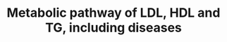 ---
annotations:
- type: Pathway Ontology
  value: lipoprotein metabolic pathway
- type: Disease Ontology
  value: hypobetalipoproteinemia
- type: Pathway Ontology
  value: familial combined hyperlipidemia pathway
- type: Pathway Ontology
  value: altered lipoprotein metabolic pathway
- type: Pathway Ontology
  value: triacylglycerol metabolic pathway
- type: Disease Ontology
  value: Tangier disease
- type: Disease Ontology
  value: familial combined hyperlipidemia
- type: Pathway Ontology
  value: disease pathway
- type: Disease Ontology
  value: autosomal recessive hypercholesterolemia
authors:
- Ingebude
- DeSl
- LobkeM
- Mkutmon
- Egonw
- IreneHemel
- Fehrhart
- Finterly
communities:
- IEM
- RareDiseases
description: This pathway shows genetic disorders related to lipoprotein metabolism.
  Two plasmalipoproteins, LDL and HDL, and one plasma lipid, triglyceride (TG), play
  an important role in this pathway. Hydrophobic lipids and fat-soluble vitamins are
  normally transported to the site of their uptake by transporters called lipoproteins,
  and any deregulation of the plasma concentrations of these proteins can cause dyslipidemias.
  Disorders resulting from an enzyme deficiency are highlighted in pink. More details
  on the composition of the various lipoproteins in this pathway are visualised in
  [https://www.wikipathways.org/index.php/Pathway:WP3601].  This pathway was inspired
  by Chapter 43 of the book of Blau (ISBN 3642403360 (978-3642403361)).
last-edited: 2021-06-23
organisms:
- Homo sapiens
redirect_from:
- /index.php/Pathway:WP4522
- /instance/WP4522
schema-jsonld:
- '@context': https://schema.org/
  '@id': https://wikipathways.github.io/pathways/WP4522.html
  '@type': Dataset
  creator:
    '@type': Organization
    name: WikiPathways
  description: This pathway shows genetic disorders related to lipoprotein metabolism.
    Two plasmalipoproteins, LDL and HDL, and one plasma lipid, triglyceride (TG),
    play an important role in this pathway. Hydrophobic lipids and fat-soluble vitamins
    are normally transported to the site of their uptake by transporters called lipoproteins,
    and any deregulation of the plasma concentrations of these proteins can cause
    dyslipidemias. Disorders resulting from an enzyme deficiency are highlighted in
    pink. More details on the composition of the various lipoproteins in this pathway
    are visualised in [https://www.wikipathways.org/index.php/Pathway:WP3601].  This
    pathway was inspired by Chapter 43 of the book of Blau (ISBN 3642403360 (978-3642403361)).
  keywords:
  - LDL
  - Oxysterols
  - (general overview)
  - Remnant receptor
  - LDLR
  - Cholesterol
  - Annexin A2
  - (including diseases)
  - Steroid Biosynthesis
  - E
  - C-II
  - LDL-receptor
  - (involved in sterol metabolism)
  - LDLRAP1
  - Nuclear hormone receptors
  - SR-B1
  - B100
  - IDL
  - LPL
  - As a result of the RNA editing, ApoB48 and ApoB100 share a common N-terminal sequence,
    but ApoB48 lacks ApoB100's C-terminal LDL receptor binding region. In fact, ApoB48
    is so called because it constitutes 48% of the sequence for ApoB100.
  - PCSK9
  - Alternative steroidogenesis
  - A-II
  - 'HL '
  - LCAT
  - ABCA1
  - Classical steroidogenesis
  - HL
  - CETP
  - VLDL
  - Vit. D pathway
  - Cyclic fatty acids
  - Bile Acids
  - 'ApoB 48 is a unique protein to chylomicrons from the small intestine. After most
    of the lipids in the chylomicron have been absorbed, ApoB48 returns to the liver
    as part of the chylomicron remnant, where it is endocytosed and degraded." [https://en.wikipedia.org/wiki/Apolipoprotein_B]</br>Synthesized
    in small intestine.</br>Transcript ID: ENST00000233242.4'
  - ApoB 48 is a unique protein to chylomicrons from the small intestine. After most
    of the lipids in the chylomicron have been absorbed, ApoB48 returns to the liver
    as part of the chylomicron remnant, where it is endocytosed and degraded." [https://en.wikipedia.org/wiki/Apolipoprotein_B]</br>Synthesized
    in small intestine.
  - B48
  - MTP
  - A-I
  license: CC0
  name: Metabolic pathway of LDL, HDL and TG, including diseases
seo: CreativeWork
title: Metabolic pathway of LDL, HDL and TG, including diseases
wpid: WP4522
---